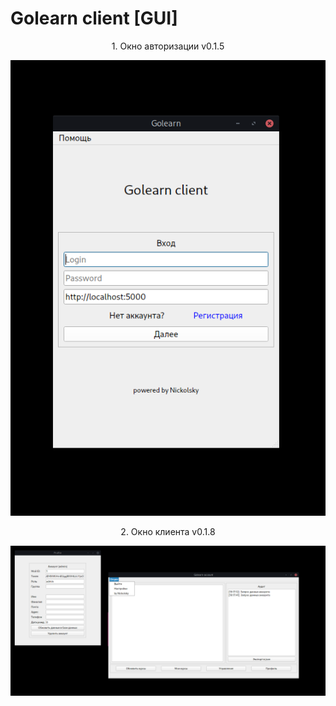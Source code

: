 # Golearn client [GUI]
<center>1. Окно авторизации v0.1.5</center>

![alt](./images/auth.png)

<center>2. Окно клиента v0.1.8</center>

![alt](./images/main-v0.1.8.png)